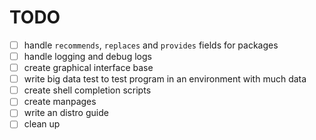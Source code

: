 # TODO

- [ ] handle `recommends`, `replaces` and `provides` fields for packages
- [ ] handle logging and debug logs
- [ ] create graphical interface base
- [ ] write big data test to test program in an environment with much data
- [ ] create shell completion scripts
- [ ] create manpages
- [ ] write an distro guide
- [ ] clean up
